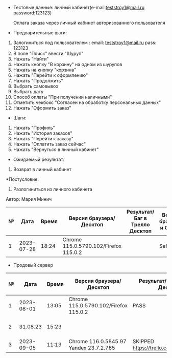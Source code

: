 * Тестовые данные:
личный кабинет(e-mail:teststroy1@mail.ru password:123123)

	Оплата заказа через личный кабинет авторизованного пользователя

* Предварительные шаги:
1. Залогиниться под пользователем : 
email: teststroy1@mail.ru
pass: 123123
2. В поле "Поиск" ввести "Шуруп"
3. Нажать "Найти"
4. Нажать кнопку "В корзину" на одном из шурупов
5. Нажать на кнопку "корзина"
6. Нажать "Перейти к оформлению"
7. Нажать "Продолжить"
8. Выбрать самовывоз
9. Выбрать дату
10. Способ оплаты "При получении наличными"
11. Отметить чекбокс "Согласен на обработку персональных данных"
12. Нажать "Оформить заказ"


* Шаги:
1. Нажать "Профиль"
2. Нажать "История заказов"
3. Нажать "Перейти к заказу"
4. Нажать "Оплатить заказ сейчас"
5. Нажать "Вернуться в личный кабинет"

* Ожидаемый результат:
1. Возврат в личный кабинет

*Постусловие:
1. Разлогиниться из личного кабинета


Автор: Мария Минич

|  №  | Дата       | Время |           Версия браузера/Десктоп          |        Результат/Баг в Трелло Десктоп    |             Версия браузера и ОС Тач      |           Результат/Баг в Трелло Тач          |  Дата Релиза  |  Имя   |
| --- | ---------- | ----- |-------------------------------------| ---------------------------------- | ---------------------------------- | ---------------------------------- | ------| ------  |
| 1   | 2023-07-28 | 18:24 |Chrome 115.0.5790.102/Firefox 115.0.2 |  | Safari                            |  | 04.07 | Мария  |


* Продовый сервер


|  №  | Дата       | Время |           Версия браузера/Десктоп          |        Результат/Баг в Трелло Десктоп    |             Версия браузера и ОС Тач      |           Результат/Баг в Трелло Тач          |  Дата Релиза  |  Имя   |
| --- | ---------- | ----- |-------------------------------------| ---------------------------------- | ---------------------------------- | ---------------------------------- | ------| ------  |
| 1   | 2023-08-01 | 13:05  |Chrome 115.0.5790.102/Firefox 115.0.2 | PASS | Safari                            | PASS | 04.07 | Мария  |
| 2   | 31.08.23 | 15:23 |  |  | Chrome версия 116.0.5845.114 MIUI 12.5.13 | FAIL https://trello.com/c/yjadMZDL/445 | 27.08.23 | Надежда |
| 3   | 2023-09-05 | 11:13 |Chrome 116.0.5845.97 Yandex 23.7.2.765| SKIPPED https://trello.com/c/XLGZPruU | Chrome 116.0.5845.97               | SKIPPED https://trello.com/c/XLGZPruU | 03.09 | Сабина  |
